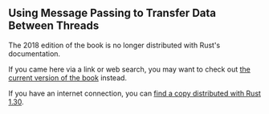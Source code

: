 ## Using Message Passing to Transfer Data Between Threads

The 2018 edition of the book is no longer distributed with Rust's documentation.

If you came here via a link or web search, you may want to check out [the current version of the book](../ch16-02-message-passing.html) instead.

If you have an internet connection, you can [find a copy distributed with Rust 1.30](https://doc.rust-lang.org/1.30.0/book/2018-edition/ch16-02-message-passing.html).